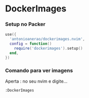 # DockerImages

### Setup no Packer

```lua
use({
  'antonioanerao/dockerimages.nvim',
  config = function()
    require('dockerimages').setup()
  end,
})
```

### Comando para ver imagens
Aperta : no seu nvim e digite...
```bash
:DockerImages
```
